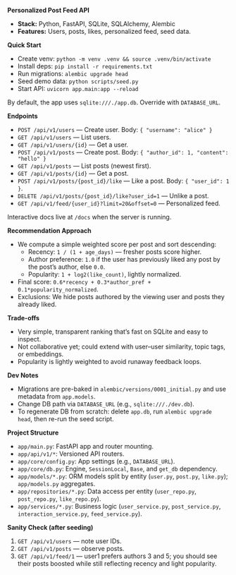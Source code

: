 **Personalized Post Feed API**

- **Stack:** Python, FastAPI, SQLite, SQLAlchemy, Alembic
- **Features:** Users, posts, likes, personalized feed, seed data.

**Quick Start**
- Create venv: `python -m venv .venv && source .venv/bin/activate`
- Install deps: `pip install -r requirements.txt`
- Run migrations: `alembic upgrade head`
- Seed demo data: `python scripts/seed.py`
- Start API: `uvicorn app.main:app --reload`

By default, the app uses `sqlite:///./app.db`. Override with `DATABASE_URL`.

**Endpoints**
- `POST /api/v1/users` — Create user. Body: `{ "username": "alice" }`
- `GET /api/v1/users` — List users.
- `GET /api/v1/users/{id}` — Get a user.
- `POST /api/v1/posts` — Create post. Body: `{ "author_id": 1, "content": "hello" }`
- `GET /api/v1/posts` — List posts (newest first).
- `GET /api/v1/posts/{id}` — Get a post.
- `POST /api/v1/posts/{post_id}/like` — Like a post. Body: `{ "user_id": 1 }`.
- `DELETE /api/v1/posts/{post_id}/like?user_id=1` — Unlike a post.
- `GET /api/v1/feed/{user_id}?limit=20&offset=0` — Personalized feed.

Interactive docs live at `/docs` when the server is running.

**Recommendation Approach**
- We compute a simple weighted score per post and sort descending:
  - Recency: `1 / (1 + age_days)` — fresher posts score higher.
  - Author preference: `1.0` if the user has previously liked any post by the post’s author, else `0.0`.
  - Popularity: `1 + log2(like_count)`, lightly normalized.
- Final score: `0.6*recency + 0.3*author_pref + 0.1*popularity_normalized`.
- Exclusions: We hide posts authored by the viewing user and posts they already liked.

**Trade-offs**
- Very simple, transparent ranking that’s fast on SQLite and easy to inspect.
- Not collaborative yet; could extend with user–user similarity, topic tags, or embeddings.
- Popularity is lightly weighted to avoid runaway feedback loops.

**Dev Notes**
- Migrations are pre-baked in `alembic/versions/0001_initial.py` and use metadata from `app.models`.
- Change DB path via `DATABASE_URL` (e.g., `sqlite:///./dev.db`).
- To regenerate DB from scratch: delete `app.db`, run `alembic upgrade head`, then re-run the seed script.

**Project Structure**
- `app/main.py`: FastAPI app and router mounting.
- `app/api/v1/*`: Versioned API routers.
- `app/core/config.py`: App settings (e.g., `DATABASE_URL`).
- `app/core/db.py`: Engine, `SessionLocal`, `Base`, and `get_db` dependency.
- `app/models/*.py`: ORM models split by entity (`user.py`, `post.py`, `like.py`); `app/models.py` aggregates.
- `app/repositories/*.py`: Data access per entity (`user_repo.py`, `post_repo.py`, `like_repo.py`).
- `app/services/*.py`: Business logic (`user_service.py`, `post_service.py`, `interaction_service.py`, `feed_service.py`).

**Sanity Check (after seeding)**
1. `GET /api/v1/users` — note user IDs.
2. `GET /api/v1/posts` — observe posts.
3. `GET /api/v1/feed/1` — user1 prefers authors 3 and 5; you should see their posts boosted while still reflecting recency and light popularity.
